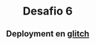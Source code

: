 <h1 align="center">Desafio 6</h1>

<div align="center">
   <h2>Deployment en <a href="http://cypress-equinox-radish.glitch.me/">glitch</a></h2>
</div>
